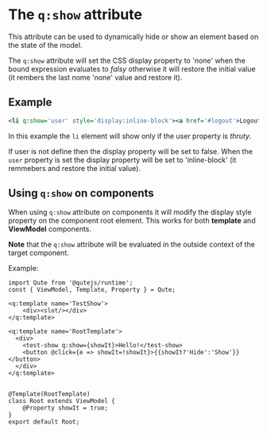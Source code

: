 # The `q:show` attribute

This attribute can be used to dynamically hide or show an element based on the state of the model.

The `q:show` attribute will set the CSS display property to 'none' when the bound expression evaluates to *falsy* otherwise it will restore the initial value (it rembers the last nome 'none' value and restore it).

## Example

```xml
<li q:show='user' style='display:inline-block'><a href='#logout'>Logout</a></li>

```

In this example the `li` element will show only if the user property is *thruty*.

If user is not define then the display property will be set to false. When the `user` property is set the display property will be set to 'inline-block' (it remmebers and restore the initial value).


## Using `q:show` on components

When using `q:show` attribute on components it will modify the display style property on the component root element. This works for both **template** and **ViewModel** components.

**Note** that the `q:show` attribute will be evaluated in the outside context of the target component.

Example:

```jsq
import Qute from '@qutejs/runtime';
const { ViewModel, Template, Property } = Qute;

<q:template name='TestShow'>
    <div><slot/></div>
</q:template>

<q:template name='RootTemplate'>
  <div>
    <test-show q:show={showIt}>Hello!</test-show>
    <button @click={e => showIt=!showIt}>{{showIt?'Hide':'Show'}}</button>
  </div>
</q:template>


@Template(RootTemplate)
class Root extends ViewModel {
    @Property showIt = true;
}
export default Root;
```

